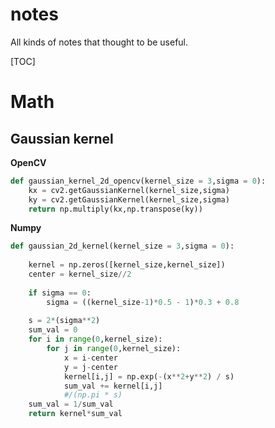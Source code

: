 # notes
All kinds of notes that thought to be useful.

[TOC]

# Math

## Gaussian kernel

**OpenCV**

```python
def gaussian_kernel_2d_opencv(kernel_size = 3,sigma = 0):
    kx = cv2.getGaussianKernel(kernel_size,sigma)
    ky = cv2.getGaussianKernel(kernel_size,sigma)
    return np.multiply(kx,np.transpose(ky))
```

**Numpy**

```python
def gaussian_2d_kernel(kernel_size = 3,sigma = 0):
    
    kernel = np.zeros([kernel_size,kernel_size])
    center = kernel_size//2
    
    if sigma == 0:
        sigma = ((kernel_size-1)*0.5 - 1)*0.3 + 0.8
    
    s = 2*(sigma**2)
    sum_val = 0
    for i in range(0,kernel_size):
        for j in range(0,kernel_size):
            x = i-center
            y = j-center
            kernel[i,j] = np.exp(-(x**2+y**2) / s)
            sum_val += kernel[i,j]
            #/(np.pi * s)
    sum_val = 1/sum_val
    return kernel*sum_val
```

